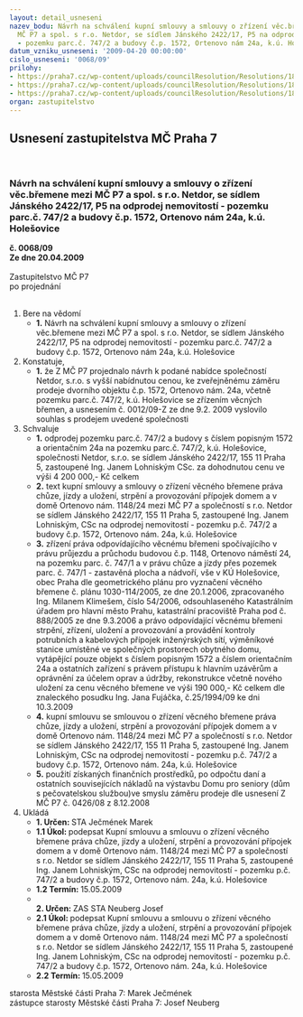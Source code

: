 ```yaml
---
layout: detail_usneseni
nazev_bodu: Návrh na schválení kupní smlouvy a smlouvy o zřízení věc.břemene mezi
  MČ P7 a spol. s r.o. Netdor, se sídlem Jánského 2422/17, P5 na odprodej nemovitostí
  - pozemku parc.č. 747/2 a budovy č.p. 1572, Ortenovo nám 24a, k.ú. Holešovice
datum_vzniku_usneseni: '2009-04-20 00:00:00'
cislo_usneseni: '0068/09'
prilohy:
- https://praha7.cz/wp-content/uploads/councilResolution/Resolutions/18094/2-09-0012z.doc
- https://praha7.cz/wp-content/uploads/councilResolution/Resolutions/18094/2-09-netdorschvradou.doc
- https://praha7.cz/wp-content/uploads/councilResolution/Resolutions/18094/2-09-r0343.doc
organ: zastupitelstvo
---
```

<div id="ucUsn_pList" class="usn">
	<span><h2>Usnesení zastupitelstva MČ Praha 7 </h2>
<br></span><div class="standBody">
<span><h3>Návrh na schválení kupní smlouvy a smlouvy o zřízení věc.břemene mezi MČ P7 a spol. s r.o. Netdor, se sídlem Jánského 2422/17, P5 na odprodej nemovitostí - pozemku parc.č. 747/2 a budovy č.p. 1572, Ortenovo nám 24a, k.ú. Holešovice</h3></span><div class="center">
		<strong>č. 0068/09</strong><br>
	</div>
<div class="center">
		<strong>Ze dne 20.04.2009</strong><br><br>
	</div>Zastupitelstvo MČ P7<br> po projednání<br><br><ol>
<li>Bere na vědomí<ul><li>
<strong>1.</strong> Návrh na schválení kupní smlouvy a smlouvy o zřízení věc.břemene mezi MČ P7 a spol. s r.o. Netdor, se sídlem Jánského 2422/17, P5 na odprodej nemovitostí - pozemku parc.č. 747/2 a budovy č.p. 1572, Ortenovo nám 24a, k.ú. Holešovice</li></ul>
</li>
<li>Konstatuje,<ul><li>
<strong>1.</strong> že Z MČ P7 projednalo návrh k podané nabídce společností Netdor, s.r.o. s vyšší nabídnutou cenou, ke zveřejněnému záměru prodeje dvorního objektu č.p. 1572, Ortenovo nám. 24a, včetně pozemku parc.č. 747/2, k.ú. Holešovice se zřízením věcných břemen, a usnesením č. 0012/09-Z ze dne 9.2. 2009 vyslovilo souhlas s prodejem uvedené společnosti</li></ul>
</li>
<li>Schvaluje<ul>
<li>
<strong>1.</strong> odprodej  pozemku parc.č. 747/2 a budovy s číslem popisným 1572 a orientačním 24a na pozemku parc.č. 747/2, k.ú. Holešovice, společnosti Netdor, s.r.o. se sídlem Jánského 2422/17, 155 11 Praha 5, zastoupené Ing. Janem Lohniským CSc. za dohodnutou cenu ve výši 4 200 000,- Kč celkem</li>
<li>
<strong>2.</strong> text kupní smlouvy a smlouvy o zřízení věcného břemene práva chůze, jízdy a uložení, strpění a provozování přípojek domem a v domě Ortenovo nám. 1148/24  mezi MČ P7 a společností s r.o. Netdor se sídlem Jánského 2422/17, 155 11 Praha 5, zastoupené Ing. Janem Lohniským, CSc na odprodej nemovitostí - pozemku p.č. 747/2 a budovy č.p. 1572, Ortenovo nám. 24a, k.ú. Holešovice </li>
<li>
<strong>3.</strong> zřízení práva odpovídajícího věcnému břemeni spočívajícího v právu průjezdu a průchodu budovou č.p. 1148, Ortenovo náměstí 24, na pozemku  parc. č. 747/1  a v právu chůze a jízdy přes pozemek parc. č. 747/1 - zastavěná plocha a  nádvoří, vše v KÚ Holešovice, obec Praha dle geometrického plánu pro vyznačení věcného břemene č. plánu 1030-114/2005, ze dne 20.1.2006, zpracovaného Ing. Milanem Klimešem, číslo 54/2006, odsouhlaseného Katastrálním úřadem pro hlavní město Prahu, katastrální pracoviště Praha pod č. 888/2005 ze dne 9.3.2006 a právo odpovídající věcnému břemeni  strpění, zřízení, uložení a provozování a provádění kontroly potrubních a kabelových přípojek inženýrských sítí, výměníkové stanice umístěné ve společných prostorech obytného domu,  vytápějící pouze objekt s číslem popisným 1572 a číslem orientačním 24a a ostatních zařízení s právem přístupu k hlavním uzávěrům a oprávnění za účelem oprav a údržby, rekonstrukce včetně nového uložení za cenu věcného břemene ve výši 190 000,- Kč celkem dle znaleckého posudku Ing. Jana Fujáčka, č.25/1994/09 ke dni 10.3.2009 </li>
<li>
<strong>4.</strong> kupní smlouvu se smlouvou o zřízení věcného břemene práva chůze, jízdy a uložení, strpění a provozování přípojek domem a v domě Ortenovo nám. 1148/24  mezi MČ P7 a společností s r.o. Netdor se sídlem Jánského 2422/17, 155 11 Praha 5, zastoupené Ing. Janem Lohniským, CSc na odprodej nemovitostí - pozemku p.č. 747/2 a budovy č.p. 1572, Ortenovo nám. 24a, k.ú. Holešovice </li>
<li>
<strong>5.</strong> použití získaných finančních prostředků, po odpočtu daní a ostatních souvisejících nákladů na výstavbu Domu pro seniory (dům s pečovatelskou službou)ve smyslu záměru prodeje dle usnesení Z MČ P7 č. 0426/08 z 8.12.2008</li>
</ul>
</li>
<li>Ukládá<ul>
<li>
<strong>1. Určen: </strong>STA Ječmének Marek</li>
<li>
<strong>1.1 Úkol: </strong>podepsat Kupní smlouvu a smlouvu o zřízení věcného břemene práva chůze, jízdy a uložení, strpění a provozování přípojek domem a v domě Ortenovo nám. 1148/24  mezi MČ P7 a společností s r.o. Netdor se sídlem Jánského 2422/17, 155 11 Praha 5, zastoupené Ing. Janem Lohniským, CSc na odprodej nemovitostí - pozemku p.č. 747/2 a budovy č.p. 1572, Ortenovo nám. 24a, k.ú. Holešovice  </li>
<li>
<strong>1.2 Termín: </strong>15.05.2009</li>
<li>
<strong><br>2. Určen: </strong>ZAS STA Neuberg Josef</li>
<li>
<strong>2.1 Úkol: </strong>podepsat Kupní smlouvu a smlouvu o zřízení věcného břemene práva chůze, jízdy a uložení, strpění a provozování přípojek domem a v domě Ortenovo nám. 1148/24  mezi MČ P7 a společností s r.o. Netdor se sídlem Jánského 2422/17, 155 11 Praha 5, zastoupené Ing. Janem Lohniským, CSc na odprodej nemovitostí - pozemku p.č. 747/2 a budovy č.p. 1572, Ortenovo nám. 24a, k.ú. Holešovice  </li>
<li>
<strong>2.2 Termín: </strong>15.05.2009</li>
</ul>
</li>
</ol>starosta Městské části Praha 7: Marek Ječmének<br>zástupce starosty Městské části Praha 7: Josef Neuberg
</div>
</div>